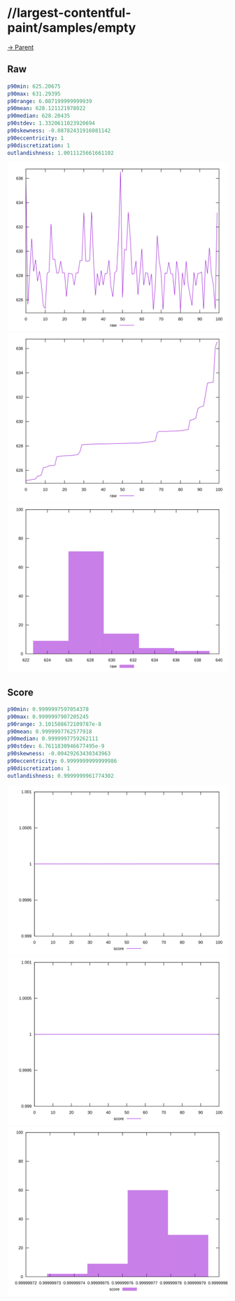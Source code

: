 
# //largest-contentful-paint/samples/empty

[→ Parent](../..)


## Raw


```yaml
p90min: 625.20675
p90max: 631.29395
p90range: 6.087199999999939
p90mean: 628.121121978022
p90median: 628.20435
p90stdev: 1.3320611023920694
p90skewness: -0.08782431916081142
p90eccentricity: 1
p90discretization: 1
outlandishness: 1.0011125661661102

```

![PLOT: raw-values](./raw/values.svg)![PLOT: raw-sorted](./raw/sorted.svg)![PLOT: raw-histogram](./raw/histogram.svg)
## Score


```yaml
p90min: 0.9999997597054378
p90max: 0.9999997907205245
p90range: 3.101508672109787e-8
p90mean: 0.9999997762577918
p90median: 0.9999997759262111
p90stdev: 6.7611830946677495e-9
p90skewness: -0.00429263430343963
p90eccentricity: 0.9999999999999986
p90discretization: 1
outlandishness: 0.9999999961774302

```

![PLOT: score-values](./score/values.svg)![PLOT: score-sorted](./score/sorted.svg)![PLOT: score-histogram](./score/histogram.svg)